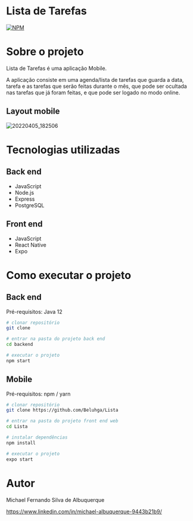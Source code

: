 # Lista de Tarefas

[![NPM](https://img.shields.io/npm/l/react)](https://github.com/Beluhga/Lista/blob/main/LICENSE) 

# Sobre o projeto



Lista de Tarefas é uma aplicação Mobile.

A aplicação consiste em uma agenda/lista de tarefas que guarda a data, tarefa e as tarefas que serão feitas durante o mês, que pode ser ocultada nas tarefas que já foram feitas, e que pode ser logado no modo online.


## Layout mobile
![20220405_182506](https://user-images.githubusercontent.com/82901722/161854775-802638dc-797a-43f6-a7d5-594625134337.gif)


# Tecnologias utilizadas
## Back end
- JavaScript
- Node.js
- Express
- PostgreSQL
## Front end
- JavaScript
- React Native
- Expo

# Como executar o projeto

## Back end
Pré-requisitos: Java 12

```bash
# clonar repositório
git clone 

# entrar na pasta do projeto back end
cd backend

# executar o projeto
npm start
```

## Mobile
Pré-requisitos: npm / yarn

```bash
# clonar repositório
git clone https://github.com/Beluhga/Lista

# entrar na pasta do projeto front end web
cd Lista

# instalar dependências
npm install

# executar o projeto
expo start
```

# Autor

Michael Fernando Silva de Albuquerque

https://www.linkedin.com/in/michael-albuquerque-9443b21b9/
